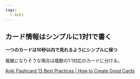 ```yaml
---
tags:
  - Anki
---
```

## カード情報はシンプルに1対1で書く

**一つのカードは10秒以内で見れるようにシンプルに保つ**


複雑になりそうな場合は複数の1:1対応のカードに分ける。

[Anki Flashcard 13 Best Practices | How to Create Good Cards](https://medschoolinsiders.com/medical-student/anki-flashcard-best-practices-how-to-create-good-cards/)
